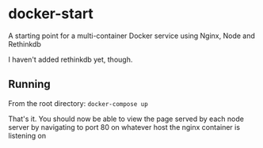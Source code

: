 # docker-start
A starting point for a multi-container Docker service using Nginx, Node and Rethinkdb

I haven't added rethinkdb yet, though.

## Running
From the root directory:
```docker-compose up```

That's it. You should now be able to view the page served by each node server by navigating to port 80 on whatever host the nginx container is listening on
